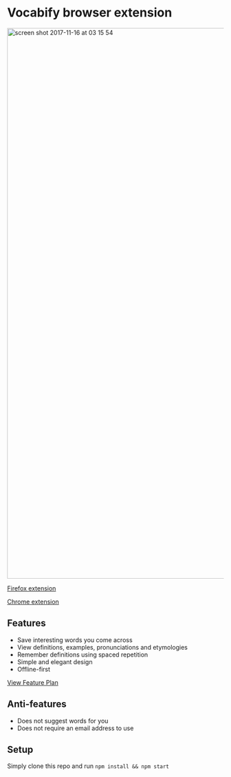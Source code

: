 # Vocabify browser extension

<img width="1280" alt="screen shot 2017-11-16 at 03 15 54" src="https://user-images.githubusercontent.com/6935585/32872215-6bd169d2-ca7d-11e7-9ff2-0c97403adba9.png">

[Firefox extension](https://addons.mozilla.org/en-US/firefox/addon/vocabify/)

[Chrome extension](https://chrome.google.com/webstore/detail/vocabify/kfflofdchiheamgnkdipdkhlbcecbnge)

## Features
* Save interesting words you come across
* View definitions, examples, pronunciations and etymologies
* Remember definitions using spaced repetition
* Simple and elegant design
* Offline-first

[View Feature Plan](https://github.com/paulbreslin/vocabify_app/projects/3)

## Anti-features
* Does not suggest words for you
* Does not require an email address to use

## Setup
Simply clone this repo and run `npm install && npm start`
